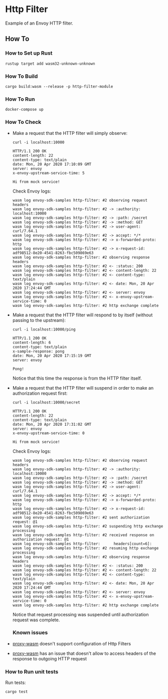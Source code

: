 # Http Filter

Example of an Envoy HTTP filter.

## How To

### How to Set up Rust

```shell
rustup target add wasm32-unknown-unknown
```

### How To Build

```shell
cargo build:wasm --release -p http-filter-module
```

### How To Run

```shell
docker-compose up
```

### How To Check

* Make a request that the HTTP filter will simply observe:
  ```shell
  curl -i localhost:10000

  HTTP/1.1 200 OK
  content-length: 22
  content-type: text/plain
  date: Mon, 20 Apr 2020 17:10:09 GMT
  server: envoy
  x-envoy-upstream-service-time: 5

  Hi from mock service!
  ```

  Check Envoy logs:
  ```shell
  wasm log envoy-sdk-samples http-filter: #2 observing request headers
  wasm log envoy-sdk-samples http-filter: #2 -> :authority: localhost:10000
  wasm log envoy-sdk-samples http-filter: #2 -> :path: /secret
  wasm log envoy-sdk-samples http-filter: #2 -> :method: GET
  wasm log envoy-sdk-samples http-filter: #2 -> user-agent: curl/7.64.1
  wasm log envoy-sdk-samples http-filter: #2 -> accept: */*
  wasm log envoy-sdk-samples http-filter: #2 -> x-forwarded-proto: http
  wasm log envoy-sdk-samples http-filter: #2 -> x-request-id: adf98512-8e20-4541-8263-fbc509869e63
  wasm log envoy-sdk-samples http-filter: #2 observing response headers
  wasm log envoy-sdk-samples http-filter: #2 <- :status: 200
  wasm log envoy-sdk-samples http-filter: #2 <- content-length: 22
  wasm log envoy-sdk-samples http-filter: #2 <- content-type: text/plain
  wasm log envoy-sdk-samples http-filter: #2 <- date: Mon, 20 Apr 2020 17:24:44 GMT
  wasm log envoy-sdk-samples http-filter: #2 <- server: envoy
  wasm log envoy-sdk-samples http-filter: #2 <- x-envoy-upstream-service-time: 0
  wasm log envoy-sdk-samples http-filter: #2 http exchange complete
  ```

* Make a request that the HTTP filter will respond to by itself (without passing to the upstream):
  ```shell
  curl -i localhost:10000/ping

  HTTP/1.1 200 OK
  content-length: 6
  content-type: text/plain
  x-sample-response: pong
  date: Mon, 20 Apr 2020 17:15:19 GMT
  server: envoy

  Pong!
  ```

  Notice that this time the response is from the HTTP filter itself.

* Make a request that the HTTP filter will suspend in order to make an authorization request first:
  ```shell
  curl -i localhost:10000/secret

  HTTP/1.1 200 OK
  content-length: 22
  content-type: text/plain
  date: Mon, 20 Apr 2020 17:31:02 GMT
  server: envoy
  x-envoy-upstream-service-time: 0

  Hi from mock service!
  ```

  Check Envoy logs:
  ```shell
  wasm log envoy-sdk-samples http-filter: #2 observing request headers
  wasm log envoy-sdk-samples http-filter: #2 -> :authority: localhost:10000
  wasm log envoy-sdk-samples http-filter: #2 -> :path: /secret
  wasm log envoy-sdk-samples http-filter: #2 -> :method: GET
  wasm log envoy-sdk-samples http-filter: #2 -> user-agent: curl/7.64.1
  wasm log envoy-sdk-samples http-filter: #2 -> accept: */*
  wasm log envoy-sdk-samples http-filter: #2 -> x-forwarded-proto: http
  wasm log envoy-sdk-samples http-filter: #2 -> x-request-id: adf98512-8e20-4541-8263-fbc509869e63
  wasm log envoy-sdk-samples http-filter: #2 sent authorization request: @1
  wasm log envoy-sdk-samples http-filter: #2 suspending http exchange processing
  wasm log envoy-sdk-samples http-filter: #2 received response on authorization request: @1
  wasm log envoy-sdk-samples http-filter:      headers[count=6]:
  wasm log envoy-sdk-samples http-filter: #2 resuming http exchange processing
  wasm log envoy-sdk-samples http-filter: #2 observing response headers
  wasm log envoy-sdk-samples http-filter: #2 <- :status: 200
  wasm log envoy-sdk-samples http-filter: #2 <- content-length: 22
  wasm log envoy-sdk-samples http-filter: #2 <- content-type: text/plain
  wasm log envoy-sdk-samples http-filter: #2 <- date: Mon, 20 Apr 2020 17:24:44 GMT
  wasm log envoy-sdk-samples http-filter: #2 <- server: envoy
  wasm log envoy-sdk-samples http-filter: #2 <- x-envoy-upstream-service-time: 0
  wasm log envoy-sdk-samples http-filter: #2 http exchange complete
  ```

  Notice that request processing was suspended until authorization request was complete.

  ### Known issues

* [proxy-wasm](https://github.com/proxy-wasm/proxy-wasm-rust-sdk) doesn't support configuration of Http Filters
* [proxy-wasm](https://github.com/proxy-wasm/proxy-wasm-rust-sdk) has an issue that doesn't allow to access headers of the response to outgoing HTTP request

### How to Run unit tests

Run tests:
```
cargo test
```

